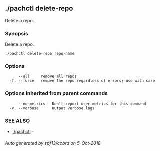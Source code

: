 ## ./pachctl delete-repo

Delete a repo.

### Synopsis


Delete a repo.

```
./pachctl delete-repo repo-name
```

### Options

```
      --all     remove all repos
  -f, --force   remove the repo regardless of errors; use with care
```

### Options inherited from parent commands

```
      --no-metrics   Don't report user metrics for this command
  -v, --verbose      Output verbose logs
```

### SEE ALSO
* [./pachctl](./pachctl.md)	 - 

###### Auto generated by spf13/cobra on 5-Oct-2018
